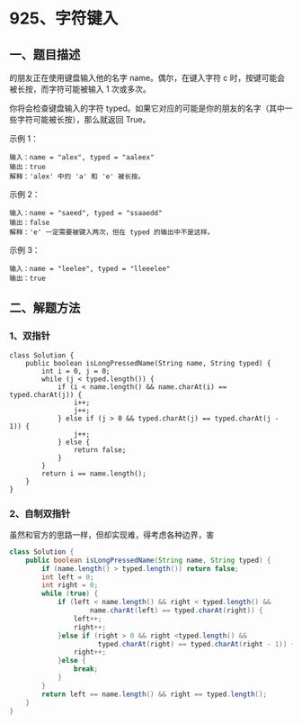 # 925、字符键入

## 一、题目描述

的朋友正在使用键盘输入他的名字 name。偶尔，在键入字符 c 时，按键可能会被长按，而字符可能被输入 1 次或多次。

你将会检查键盘输入的字符 typed。如果它对应的可能是你的朋友的名字（其中一些字符可能被长按），那么就返回 True。

 

示例 1：

```
输入：name = "alex", typed = "aaleex"
输出：true
解释：'alex' 中的 'a' 和 'e' 被长按。
```

示例 2：

```
输入：name = "saeed", typed = "ssaaedd"
输出：false
解释：'e' 一定需要被键入两次，但在 typed 的输出中不是这样。
```


示例 3：

```
输入：name = "leelee", typed = "lleeelee"
输出：true
```





## 二、解题方法

### 1、双指针

```
class Solution {
    public boolean isLongPressedName(String name, String typed) {
        int i = 0, j = 0;
        while (j < typed.length()) {
            if (i < name.length() && name.charAt(i) == typed.charAt(j)) {
                i++;
                j++;
            } else if (j > 0 && typed.charAt(j) == typed.charAt(j - 1)) {
                j++;
            } else {
                return false;
            }
        }
        return i == name.length();
    }
}
```





### 2、自制双指针

虽然和官方的思路一样，但却实现难，得考虑各种边界，害

```java
class Solution {
    public boolean isLongPressedName(String name, String typed) {
        if (name.length() > typed.length()) return false;
        int left = 0;
        int right = 0;
        while (true) {
            if (left < name.length() && right < typed.length() &&
                	name.charAt(left) == typed.charAt(right)) {
                left++;
                right++;
            }else if (right > 0 && right <typed.length() && 
                      typed.charAt(right) == typed.charAt(right - 1)) {
                right++;
            }else {
                break;
            }
        }
        return left == name.length() && right == typed.length();
    }
}
```

